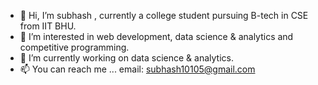 - 👋 Hi, I’m subhash , currently a college student pursuing B-tech in CSE from IIT BHU.
- 👀 I’m interested in web development, data science & analytics and competitive programming.
- 🌱 I’m currently working on data science & analytics.
- 📫 You can reach me ... email: subhash10105@gmail.com


